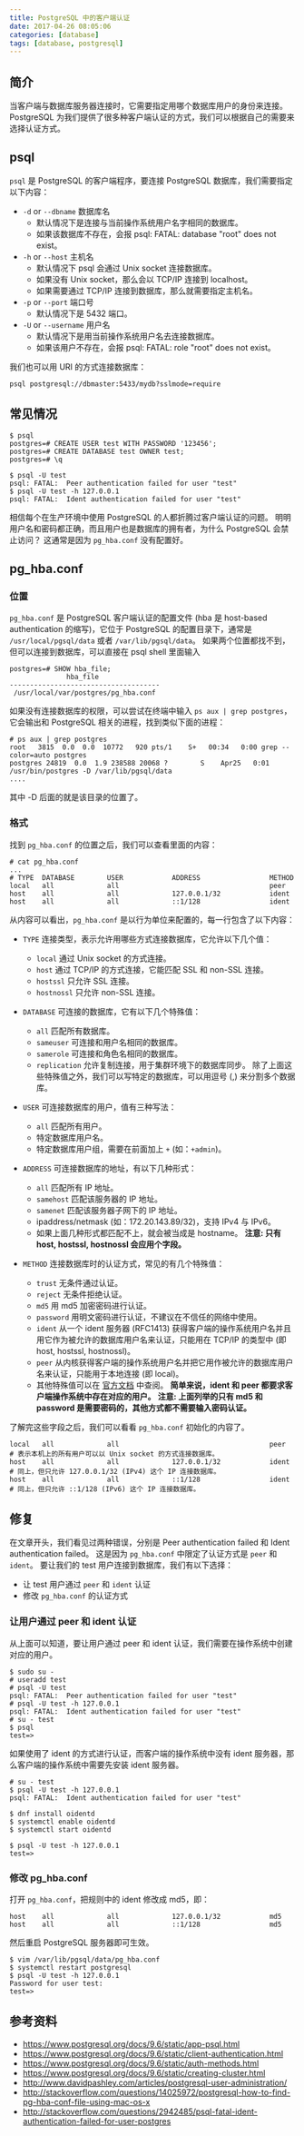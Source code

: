 ```yaml
---
title: PostgreSQL 中的客户端认证
date: 2017-04-26 08:05:06
categories: [database]
tags: [database, postgresql]
---
```


## 简介

当客户端与数据库服务器连接时，它需要指定用哪个数据库用户的身份来连接。
PostgreSQL 为我们提供了很多种客户端认证的方式，我们可以根据自己的需要来选择认证方式。


## psql

`psql` 是 PostgreSQL 的客户端程序，要连接 PostgreSQL 数据库，我们需要指定以下内容：

- `-d` or `--dbname` 数据库名
  - 默认情况下是连接与当前操作系统用户名字相同的数据库。
  - 如果该数据库不存在，会报 psql: FATAL:  database "root" does not exist。
- `-h` or `--host` 主机名
  - 默认情况下 psql 会通过 Unix socket 连接数据库。
  - 如果没有 Unix socket，那么会以 TCP/IP 连接到 localhost。
  - 如果需要通过 TCP/IP 连接到数据库，那么就需要指定主机名。
- `-p` or `--port` 端口号
  - 默认情况下是 5432 端口。
- `-U` or `--username` 用户名
  - 默认情况下是用当前操作系统用户名去连接数据库。
  - 如果该用户不存在，会报 psql: FATAL:  role "root" does not exist。

我们也可以用 URI 的方式连接数据库：

```
psql postgresql://dbmaster:5433/mydb?sslmode=require
```


## 常见情况

```
$ psql
postgres=# CREATE USER test WITH PASSWORD '123456';
postgres=# CREATE DATABASE test OWNER test;
postgres=# \q

$ psql -U test
psql: FATAL:  Peer authentication failed for user "test"
$ psql -U test -h 127.0.0.1
psql: FATAL:  Ident authentication failed for user "test"
```

相信每个在生产环境中使用 PostgreSQL 的人都折腾过客户端认证的问题。
明明用户名和密码都正确，而且用户也是数据库的拥有者，为什么 PostgreSQL 会禁止访问？
这通常是因为 `pg_hba.conf` 没有配置好。


## pg_hba.conf

### 位置

`pg_hba.conf` 是 PostgreSQL 客户端认证的配置文件 (hba 是 host-based authentication 的缩写)，它位于 PostgreSQL 的配置目录下，通常是 `/usr/local/pgsql/data` 或者 `/var/lib/pgsql/data`。
如果两个位置都找不到，但可以连接到数据库，可以直接在 psql shell 里面输入

```
postgres=# SHOW hba_file;
              hba_file
-------------------------------------
 /usr/local/var/postgres/pg_hba.conf
```

如果没有连接数据库的权限，可以尝试在终端中输入 `ps aux | grep postgres`，它会输出和 PostgreSQL 相关的进程，找到类似下面的进程：

```
# ps aux | grep postgres
root   3815  0.0  0.0  10772   920 pts/1    S+   00:34   0:00 grep --color=auto postgres
postgres 24819  0.0  1.9 238588 20068 ?        S    Apr25   0:01 /usr/bin/postgres -D /var/lib/pgsql/data
....
```

其中 -D 后面的就是该目录的位置了。


### 格式

找到 `pg_hba.conf` 的位置之后，我们可以查看里面的内容：

```
# cat pg_hba.conf
...
# TYPE  DATABASE        USER            ADDRESS                 METHOD
local   all             all                                     peer
host    all             all             127.0.0.1/32            ident
host    all             all             ::1/128                 ident
```

从内容可以看出，`pg_hba.conf` 是以行为单位来配置的，每一行包含了以下内容：

- `TYPE` 连接类型，表示允许用哪些方式连接数据库，它允许以下几个值：
  - `local` 通过 Unix socket 的方式连接。
  - `host` 通过 TCP/IP 的方式连接，它能匹配 SSL 和 non-SSL 连接。
  - `hostssl` 只允许 SSL 连接。
  - `hostnossl` 只允许 non-SSL 连接。

- `DATABASE` 可连接的数据库，它有以下几个特殊值：
  - `all` 匹配所有数据库。
  - `sameuser` 可连接和用户名相同的数据库。
  - `samerole` 可连接和角色名相同的数据库。
  - `replication` 允许复制连接，用于集群环境下的数据库同步。
  除了上面这些特殊值之外，我们可以写特定的数据库，可以用逗号 (,) 来分割多个数据库。

- `USER` 可连接数据库的用户，值有三种写法：
  - `all` 匹配所有用户。
  - 特定数据库用户名。
  - 特定数据库用户组，需要在前面加上 `+` (如：`+admin`)。

- `ADDRESS` 可连接数据库的地址，有以下几种形式：
  - `all` 匹配所有 IP 地址。
  - `samehost` 匹配该服务器的 IP 地址。
  - `samenet` 匹配该服务器子网下的 IP 地址。
  - ipaddress/netmask (如：172.20.143.89/32)，支持 IPv4 与 IPv6。
  - 如果上面几种形式都匹配不上，就会被当成是 hostname。
  **注意: 只有 host, hostssl, hostnossl 会应用个字段。**

- `METHOD` 连接数据库时的认证方式，常见的有几个特殊值：
  - `trust` 无条件通过认证。
  - `reject` 无条件拒绝认证。
  - `md5` 用 md5 加密密码进行认证。
  - `password` 用明文密码进行认证，不建议在不信任的网络中使用。
  - `ident` 从一个 ident 服务器 (RFC1413) 获得客户端的操作系统用户名并且用它作为被允许的数据库用户名来认证，只能用在 TCP/IP 的类型中 (即 host, hostssl, hostnossl)。
  - `peer` 从内核获得客户端的操作系统用户名并把它用作被允许的数据库用户名来认证，只能用于本地连接 (即 local)。
  - 其他特殊值可以在 [官方文档](https://www.postgresql.org/docs/9.6/static/auth-pg-hba-conf.html) 中查阅。
  **简单来说，ident 和 peer 都要求客户端操作系统中存在对应的用户。**
  **注意: 上面列举的只有 md5 和 password 是需要密码的，其他方式都不需要输入密码认证。**

了解完这些字段之后，我们可以看看 `pg_hba.conf` 初始化的内容了。

```
local   all             all                                     peer
# 表示本机上的所有用户可以以 Unix socket 的方式连接数据库。
host    all             all             127.0.0.1/32            ident
# 同上，但只允许 127.0.0.1/32 (IPv4) 这个 IP 连接数据库。
host    all             all             ::1/128                 ident
# 同上，但只允许 ::1/128 (IPv6) 这个 IP 连接数据库。
```


## 修复

在文章开头，我们看见过两种错误，分别是 Peer authentication failed 和 Ident authentication failed。
这是因为 `pg_hba.conf` 中限定了认证方式是 `peer` 和 `ident`。
要让我们的 test 用户连接到数据库，我们有以下选择：

- 让 test 用户通过 `peer` 和 `ident` 认证
- 修改 `pg_hba.conf` 的认证方式


### 让用户通过 peer 和 ident 认证

从上面可以知道，要让用户通过 peer 和 ident 认证，我们需要在操作系统中创建对应的用户。

```
$ sudo su -
# useradd test
# psql -U test
psql: FATAL:  Peer authentication failed for user "test"
# psql -U test -h 127.0.0.1
psql: FATAL:  Ident authentication failed for user "test"
# su - test
$ psql
test=>
```

如果使用了 ident 的方式进行认证，而客户端的操作系统中没有 ident 服务器，那么客户端的操作系统中需要先安装 ident 服务器。

```
# su - test
$ psql -U test -h 127.0.0.1
psql: FATAL:  Ident authentication failed for user "test"

$ dnf install oidentd
$ systemctl enable oidentd
$ systemctl start oidentd

$ psql -U test -h 127.0.0.1
test=>
```


### 修改 pg_hba.conf

打开 `pg_hba.conf`，把规则中的 ident 修改成 md5，即：

```
host    all             all             127.0.0.1/32            md5
host    all             all             ::1/128                 md5
```

然后重启 PostgreSQL 服务器即可生效。

```
$ vim /var/lib/pgsql/data/pg_hba.conf
$ systemctl restart postgresql
$ psql -U test -h 127.0.0.1
Password for user test:
test=>
```


## 参考资料

- https://www.postgresql.org/docs/9.6/static/app-psql.html
- https://www.postgresql.org/docs/9.6/static/client-authentication.html
- https://www.postgresql.org/docs/9.6/static/auth-methods.html
- https://www.postgresql.org/docs/9.6/static/creating-cluster.html
- http://www.davidpashley.com/articles/postgresql-user-administration/
- http://stackoverflow.com/questions/14025972/postgresql-how-to-find-pg-hba-conf-file-using-mac-os-x
- http://stackoverflow.com/questions/2942485/psql-fatal-ident-authentication-failed-for-user-postgres
